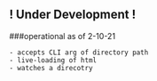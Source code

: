 ## ! Under Development !
###operational as of 2-10-21

    - accepts CLI arg of directory path
    - live-loading of html
    - watches a direcotry
    